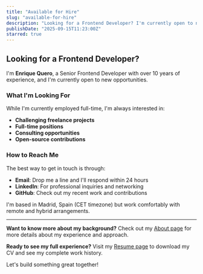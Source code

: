 ```yaml
---
title: "Available for Hire"
slug: "available-for-hire"
description: "Looking for a Frontend Developer? I'm currently open to new opportunities and freelance projects."
publishDate: "2025-09-15T11:23:00Z"
starred: true
---
```


## Looking for a Frontend Developer?

I'm **Enrique Quero**, a Senior Frontend Developer with over 10 years of experience, and I'm currently open to new opportunities.

### What I'm Looking For

While I'm currently employed full-time, I'm always interested in:

- **Challenging freelance projects**
- **Full-time positions**
- **Consulting opportunities**
- **Open-source contributions**

### How to Reach Me

The best way to get in touch is through:

- **Email**: Drop me a line and I'll respond within 24 hours
- **LinkedIn**: For professional inquiries and networking
- **GitHub**: Check out my recent work and contributions

I'm based in Madrid, Spain (CET timezone) but work comfortably with remote and hybrid arrangements.

---

**Want to know more about my background?** Check out my [About page](/about/) for more details about my experience and approach.

**Ready to see my full experience?** Visit my [Resume page](/resume/) to download my CV and see my complete work history.

Let's build something great together!